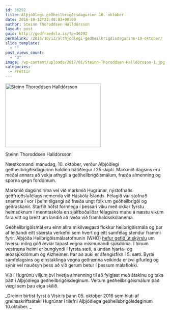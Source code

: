 ```yaml
---
id: 36292
title: Alþjóðlegi geðheilbrigðisdagurinn 10. október
date: 2016-10-12T22:48:03+00:00
author: Steinn Thoroddsen Halldórsson
layout: post
guid: http://gedfraedsla.is/?p=36292
permalink: /2016/10/12/althjodlegi-gedheilbrigdisdagurinn-10-oktober/
slide_template:
  - ""
post_views_count:
  - "3"
image: /wp-content/uploads/2017/01/Steinn-Thoroddsen-Halldórsson-1.jpg
categories:
  - Fréttir
---
```

<div id="attachment_36800" style="width: 310px" class="wp-caption alignright">
  <img class="size-medium wp-image-36800" src="http://gedfraedsla.is/wp-content/uploads/2017/01/Steinn-Thoroddsen-Halldórsson-1-300x200.jpg" alt="Steinn Thoroddsen Halldórsson" width="300" height="200" srcset="http://gedfraedsla.is/wp-content/uploads/2017/01/Steinn-Thoroddsen-Halldórsson-1-300x200.jpg 300w, http://gedfraedsla.is/wp-content/uploads/2017/01/Steinn-Thoroddsen-Halldórsson-1-768x511.jpg 768w, http://gedfraedsla.is/wp-content/uploads/2017/01/Steinn-Thoroddsen-Halldórsson-1-1024x682.jpg 1024w" sizes="(max-width: 300px) 100vw, 300px" />
  
  <p class="wp-caption-text">
    Steinn Thoroddsen Halldórsson
  </p>
</div>

Næstkomandi mánudag, 10. október, verður Alþjóðlegi geðheilbrigðisdagurinn haldinn hátíðlegur í 25.skipti. Markmið dagsins eru meðal annars að vekja athygli á geðheilbrigðismálum, fræða almenning og sporna gegn fordómum.

Markmið dagsins ríma vel við markmið Hugrúnar, nýstofnaðs geðfræðslufélags nemenda við Háskóla Íslands. Félagið var stofnað snemma í vor í þeim tilgangi að fræða ungt fólk um geðheilbrigði og geðraskanir. Starfið hófst formlega í þessari viku með okkar fyrstu heimsóknum í menntaskóla en sjálfboðaliðar félagsins munu á næstu vikum fara vítt og breitt um landið að ræða við framhaldsskólanema.

Geðheilbrigðismál eru einn allra mikilvægasti flokkur heilbrigðismála og þar af leiðandi eitt stærsta verkefni sem hvert og eitt samfélag stendur frammi fyrir. Alþjóða Heilbrigðismálastofnunin (WHO) <a href="http://www.visir.is/apps/pbcsedit.dll/(1)http:/www.who.int/healthinfo/global_burden_disease/GBD_report_2004update_part4.pdf?ua=1" target="_blank">hefur gefið út skýrslu</a> um hversu mörg góð æviár tapast vegna mismunandi sjúkdóma. Í hinum vestræna heimi er þunglyndi í fyrsta sæti, á undan hjarta- og æðasjúkdómum og Alzheimer. Þar að auki er áfengisfíkn í 5. sæti. Byrði samfélagsins og einstaklinga vegna geðrænna veikinda er því gífurleg og sýnir vel nauðsyn þess að við gerum betur í þessum málaflokki.

Við í Hugrúnu viljum því hvetja almenning til að fylgjast með átakinu og taka þátt í Alþjóðlega geðheilbrigðisdeginum. Veitum geðheilbrigðismálum það vægi sem þau eiga skilið.

_Greinin birtist fyrst á Visir.is þann 05. oktober 2016 sem hluti af greinaskriftaátaki Hugrúnar í tilefni Alþjóðlega geðheilsbrigðisdeginum 10.október. _

&nbsp;